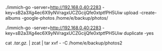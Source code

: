 
./immich-go -server=http://192.168.0.40:2283 -key=sB2a3Xg4ec6X9yNVragxUCZGcijQfe0xtptfPH5Uiw upload -create-albums -google-photos /home/e/backup/photos/

./immich-go -server=http://192.168.0.40:2283 -key=sB2a3Xg4ec6X9yNVragxUCZGcijQfe0xtptfPH5Uiw duplicate -yes


cat *.tar.gz.* | zcat | tar xvf - -C /home/e/backup/photos2